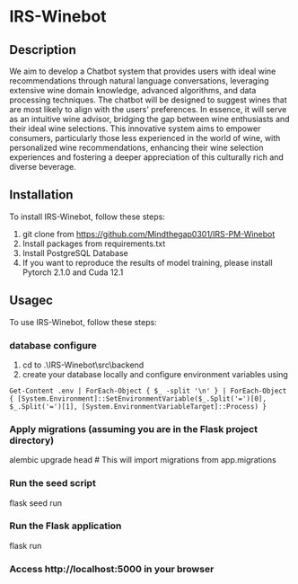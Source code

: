 # IRS-Winebot

## Description

We aim to develop a Chatbot system that provides users with ideal wine recommendations through natural language conversations, leveraging extensive wine domain knowledge, advanced algorithms, and data processing techniques. The chatbot will be designed to suggest wines that are most likely to align with the users' preferences. In essence, it will serve as an intuitive wine advisor, bridging the gap between wine enthusiasts and their ideal wine selections.
This innovative system aims to empower consumers, particularly those less experienced in the world of wine, with personalized wine recommendations, enhancing their wine selection experiences and fostering a deeper appreciation of this culturally rich and diverse beverage.

## Installation

To install IRS-Winebot, follow these steps:

1. git clone from https://github.com/Mindthegap0301/IRS-PM-Winebot
2. Install packages from requirements.txt
3. Install PostgreSQL Database
4. If you want to reproduce the results of model training, please install Pytorch 2.1.0 and Cuda 12.1

## Usagec

To use IRS-Winebot, follow these steps:

### database configure

1. cd to .\IRS-Winebot\src\backend
2. create your database locally and configure environment variables using

```
Get-Content .env | ForEach-Object { $_ -split '\n' } | ForEach-Object { [System.Environment]::SetEnvironmentVariable($_.Split('=')[0], $_.Split('=')[1], [System.EnvironmentVariableTarget]::Process) }
```

### Apply migrations (assuming you are in the Flask project directory)

alembic upgrade head # This will import migrations from app.migrations

### Run the seed script

flask seed run

### Run the Flask application

flask run

### Access http://localhost:5000 in your browser
